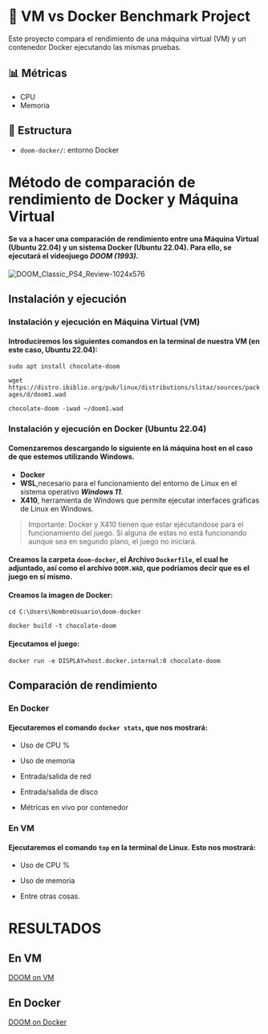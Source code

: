 # 🧪 VM vs Docker Benchmark Project

Este proyecto compara el rendimiento de una máquina virtual (VM) y un contenedor Docker ejecutando las mismas pruebas.

## 📊 Métricas

- CPU
- Memoria

## 📂 Estructura

- `doom-docker/`: entorno Docker

# Método de comparación de rendimiento de Docker y Máquina Virtual
#### Se va a hacer una comparación de rendimiento entre una Máquina Virtual (Ubuntu 22.04) y un sistema Docker (Ubuntu 22.04). Para ello, se ejecutará el videojuego ***DOOM (1993)***.
![DOOM_Classic_PS4_Review-1024x576](https://github.com/user-attachments/assets/80f004f7-a69c-41b9-a06d-0c85852a06f4)


## Instalación y ejecución
### Instalación y ejecución en Máquina Virtual (VM)
#### Introduciremos los siguientes comandos en la terminal de nuestra VM (en este caso, Ubuntu 22.04):

`sudo apt install chocolate-doom`

`wget https://distro.ibiblio.org/pub/linux/distributions/slitaz/sources/packages/d/doom1.wad`

`chocolate-doom -iwad ~/doom1.wad`

### Instalación y ejecución en Docker (Ubuntu 22.04)
#### Comenzaremos descargando lo siguiente en lá máquina host en el caso de que estemos utilizando Windows.

- **Docker**
- **WSL**,necesario para el funcionamiento del entorno de Linux en el sistema operativo ***Windows 11***.
- **X410**, herramienta de Windows que permite ejecutar interfaces gráficas de Linux en Windows.

> Importante: Docker y X410 tienen que estar ejécutandose para el funcionamiento del juego. Si alguna de estas no está funcionando aunque sea en segundo plano, el juego no iniciará.

#### Creamos la carpeta `doom-docker`, el Archivo `Dockerfile`, el cual he adjuntado, así como el archivo `DOOM.WAD`, que podríamos decir que es el juego en **sí mismo**.

#### Creamos la imagen de Docker:
`cd C:\Users\NombreUsuario\doom-docker`

`docker build -t chocolate-doom`

#### Ejecutamos el juego:
`docker run -e DISPLAY=host.docker.internal:0 chocolate-doom`

## Comparación de rendimiento
### En Docker 
#### Ejecutaremos el comando `docker stats`, que nos mostrará:
- Uso de CPU %

- Uso de memoria

- Entrada/salida de red

- Entrada/salida de disco

- Métricas en vivo por contenedor

### En VM
#### Ejecutaremos el comando `top` en la terminal de Linux. Esto nos mostrará:
- Uso de CPU %

- Uso de memoria

- Entre otras cosas.


# RESULTADOS

## En VM
[DOOM on VM](./media/DOOM_VM.gif)

## En Docker
[DOOM on Docker](./media/DOOM_Docker.gif)

